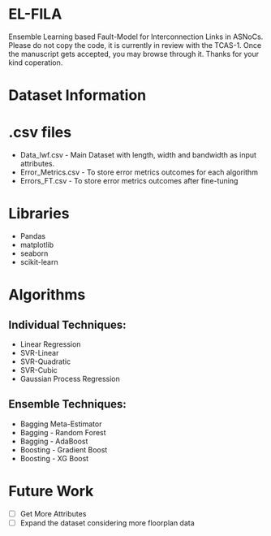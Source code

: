 # EL-FILA
Ensemble Learning based Fault-Model for Interconnection Links in ASNoCs. Please do not copy the code, it is currently in review with the TCAS-1. Once the manuscript gets accepted, you may browse through it. Thanks for your kind coperation.  

# **Dataset Information**

# .csv files
* Data_lwf.csv - Main Dataset with length, width and bandwidth as input attributes.
* Error_Metrics.csv - To store error metrics outcomes for each algorithm
* Errors_FT.csv - To store error metrics outcomes after fine-tuning

# Libraries
* Pandas
* matplotlib
* seaborn
* scikit-learn

# Algorithms
## Individual Techniques:
* Linear Regression
* SVR-Linear
* SVR-Quadratic
* SVR-Cubic
* Gaussian Process Regression 

## Ensemble Techniques:
*  Bagging Meta-Estimator
* Bagging - Random Forest
* Bagging - AdaBoost
* Boosting - Gradient Boost
* Boosting - XG Boost

# Future Work
- [ ] Get More Attributes
- [ ] Expand the dataset considering more floorplan data
